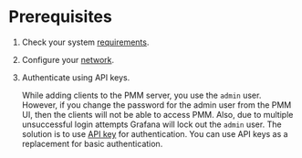 # Prerequisites

1. Check your system [requirements](..//..//plan-pmm-installation/hardware_and_system.md#server-requirements).

2. Configure your [network](..//..//plan-pmm-installation/network_and_firewall.md).

3. Authenticate using API keys.

    While adding clients to the PMM server, you use the `admin` user. However, if you change the password for the admin user from the PMM UI, then the clients will not be able to access PMM. Also, due to multiple unsuccessful login attempts Grafana will lock out the `admin` user. The solution is to use [API key](../../api/authentication.md) for authentication. You can use API keys as a replacement for basic authentication.